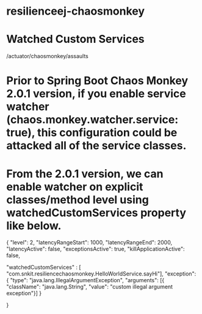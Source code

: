 # resilienceej-chaosmonkey

# Watched Custom Services 
/actuator/chaosmonkey/assaults

# Prior to Spring Boot Chaos Monkey 2.0.1 version, if you enable service watcher (chaos.monkey.watcher.service: true), this configuration could be attacked all of the service classes. 
# From the 2.0.1 version, we can enable watcher on explicit classes/method level using watchedCustomServices property like below. 
{
"level": 2,
"latencyRangeStart": 1000,
"latencyRangeEnd": 2000,
"latencyActive": false,
"exceptionsActive": true,
"killApplicationActive": false,

  "watchedCustomServices" : 
  [ "com.snkit.resiliencechaosmonkey.HelloWorldService.sayHi"],
"exception": {
    "type": "java.lang.IllegalArgumentException",
    "arguments": [{
      "className": "java.lang.String",
      "value": "custom illegal argument exception"}] }
      
}













